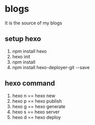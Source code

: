 # blogs

It is the source of my blogs


## setup hexo

1. npm install hexo
1. hexo init
1. npm install
1. npm install hexo-deployer-git --save

## hexo command
1. hexo n == hexo new
1. hexo p == hexo publish
1. hexo g == hexo generate
1. hexo s == hexo server
1. hexo d == hexo deploy

